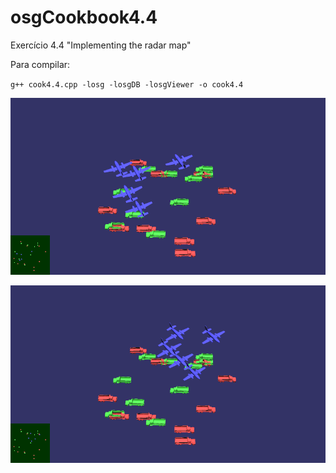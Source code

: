 # osgCookbook4.4
Exercício 4.4 "Implementing the radar map"

Para compilar:

`g++ cook4.4.cpp -losg -losgDB -losgViewer -o cook4.4`

![](screen1.png)

![](screen2.png)
